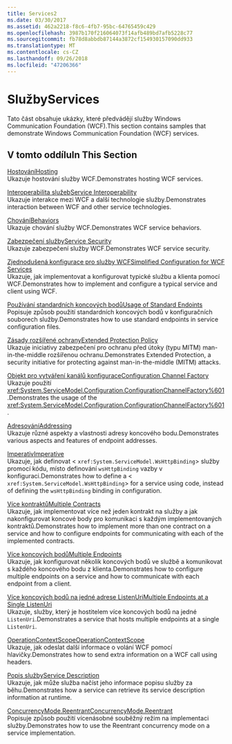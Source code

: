 ```yaml
---
title: Services2
ms.date: 03/30/2017
ms.assetid: 462a2218-f8c6-4fb7-95bc-64765459c429
ms.openlocfilehash: 3987b170f216064073f14afb489bd7afb5228c77
ms.sourcegitcommit: fb78d8abbdb87144a3872cf154930157090dd933
ms.translationtype: MT
ms.contentlocale: cs-CZ
ms.lasthandoff: 09/26/2018
ms.locfileid: "47206366"
---
```

# <a name="services"></a><span data-ttu-id="18d30-102">Služby</span><span class="sxs-lookup"><span data-stu-id="18d30-102">Services</span></span>
<span data-ttu-id="18d30-103">Tato část obsahuje ukázky, které předvádějí služby Windows Communication Foundation (WCF).</span><span class="sxs-lookup"><span data-stu-id="18d30-103">This section contains samples that demonstrate Windows Communication Foundation (WCF) services.</span></span>  
  
## <a name="in-this-section"></a><span data-ttu-id="18d30-104">V tomto oddílu</span><span class="sxs-lookup"><span data-stu-id="18d30-104">In This Section</span></span>  
 [<span data-ttu-id="18d30-105">Hostování</span><span class="sxs-lookup"><span data-stu-id="18d30-105">Hosting</span></span>](../../../../docs/framework/wcf/feature-details/hosting.md)  
 <span data-ttu-id="18d30-106">Ukazuje hostování služby WCF.</span><span class="sxs-lookup"><span data-stu-id="18d30-106">Demonstrates hosting WCF services.</span></span>  
  
 [<span data-ttu-id="18d30-107">Interoperabilita služeb</span><span class="sxs-lookup"><span data-stu-id="18d30-107">Service Interoperability</span></span>](../../../../docs/framework/wcf/samples/service-interoperability.md)  
 <span data-ttu-id="18d30-108">Ukazuje interakce mezi WCF a další technologie služby.</span><span class="sxs-lookup"><span data-stu-id="18d30-108">Demonstrates interaction between WCF and other service technologies.</span></span>  
  
 [<span data-ttu-id="18d30-109">Chování</span><span class="sxs-lookup"><span data-stu-id="18d30-109">Behaviors</span></span>](../../../../docs/framework/wcf/samples/behaviors.md)  
 <span data-ttu-id="18d30-110">Ukazuje chování služby WCF.</span><span class="sxs-lookup"><span data-stu-id="18d30-110">Demonstrates WCF service behaviors.</span></span>  
  
 [<span data-ttu-id="18d30-111">Zabezpečení služby</span><span class="sxs-lookup"><span data-stu-id="18d30-111">Service Security</span></span>](../../../../docs/framework/wcf/samples/service-security.md)  
 <span data-ttu-id="18d30-112">Ukazuje zabezpečení služby WCF.</span><span class="sxs-lookup"><span data-stu-id="18d30-112">Demonstrates WCF service security.</span></span>  
  
 [<span data-ttu-id="18d30-113">Zjednodušená konfigurace pro služby WCF</span><span class="sxs-lookup"><span data-stu-id="18d30-113">Simplified Configuration for WCF Services</span></span>](../../../../docs/framework/wcf/samples/simplified-configuration-for-wcf-services.md)  
 <span data-ttu-id="18d30-114">Ukazuje, jak implementovat a konfigurovat typické službu a klienta pomocí WCF.</span><span class="sxs-lookup"><span data-stu-id="18d30-114">Demonstrates how to implement and configure a typical service and client using WCF.</span></span>  
  
 [<span data-ttu-id="18d30-115">Používání standardních koncových bodů</span><span class="sxs-lookup"><span data-stu-id="18d30-115">Usage of Standard Endoints</span></span>](../../../../docs/framework/wcf/samples/usage-of-standard-endpoints.md)  
 <span data-ttu-id="18d30-116">Popisuje způsob použití standardních koncových bodů v konfiguračních souborech služby.</span><span class="sxs-lookup"><span data-stu-id="18d30-116">Demonstrates how to use standard endpoints in service configuration files.</span></span>
  
 [<span data-ttu-id="18d30-117">Zásady rozšířené ochrany</span><span class="sxs-lookup"><span data-stu-id="18d30-117">Extended Protection Policy</span></span>](../../../../docs/framework/wcf/samples/extended-protection-policy.md)  
 <span data-ttu-id="18d30-118">Ukazuje iniciativy zabezpečení pro ochranu před útoky (typu MITM) man-in-the-middle rozšířenou ochranu.</span><span class="sxs-lookup"><span data-stu-id="18d30-118">Demonstrates Extended Protection, a security initiative for protecting against man-in-the-middle (MITM) attacks.</span></span>  
  
 [<span data-ttu-id="18d30-119">Objekt pro vytváření kanálů konfigurace</span><span class="sxs-lookup"><span data-stu-id="18d30-119">Configuration Channel Factory</span></span>](../../../../docs/framework/wcf/samples/configuration-channel-factory.md)  
 <span data-ttu-id="18d30-120">Ukazuje použití <xref:System.ServiceModel.Configuration.ConfigurationChannelFactory%601>.</span><span class="sxs-lookup"><span data-stu-id="18d30-120">Demonstrates the usage of the <xref:System.ServiceModel.Configuration.ConfigurationChannelFactory%601>.</span></span>  
  
 [<span data-ttu-id="18d30-121">Adresování</span><span class="sxs-lookup"><span data-stu-id="18d30-121">Addressing</span></span>](../../../../docs/framework/wcf/samples/addressing.md)  
 <span data-ttu-id="18d30-122">Ukazuje různé aspekty a vlastnosti adresy koncového bodu.</span><span class="sxs-lookup"><span data-stu-id="18d30-122">Demonstrates various aspects and features of endpoint addresses.</span></span>  
  
 [<span data-ttu-id="18d30-123">Imperativ</span><span class="sxs-lookup"><span data-stu-id="18d30-123">Imperative</span></span>](../../../../docs/framework/wcf/samples/imperative.md)  
 <span data-ttu-id="18d30-124">Ukazuje, jak definovat <<!--zz xref:System.ServiceModel.WsHttpBinding --> `xref:System.ServiceModel.WsHttpBinding`> služby promocí kódu, místo definování `wsHttpBinding` vazby v konfiguraci.</span><span class="sxs-lookup"><span data-stu-id="18d30-124">Demonstrates how to define a <<!--zz xref:System.ServiceModel.WsHttpBinding --> `xref:System.ServiceModel.WsHttpBinding`> for a service using code, instead of defining the `wsHttpBinding` binding in configuration.</span></span>  
  
 [<span data-ttu-id="18d30-125">Více kontraktů</span><span class="sxs-lookup"><span data-stu-id="18d30-125">Multiple Contracts</span></span>](../../../../docs/framework/wcf/samples/multiple-contracts.md)  
 <span data-ttu-id="18d30-126">Ukazuje, jak implementovat více než jeden kontrakt na služby a jak nakonfigurovat koncové body pro komunikaci s každým implementovaných kontraktů.</span><span class="sxs-lookup"><span data-stu-id="18d30-126">Demonstrates how to implement more than one contract on a service and how to configure endpoints for communicating with each of the implemented contracts.</span></span>  
  
 [<span data-ttu-id="18d30-127">Více koncových bodů</span><span class="sxs-lookup"><span data-stu-id="18d30-127">Multiple Endpoints</span></span>](../../../../docs/framework/wcf/samples/multiple-endpoints.md)  
 <span data-ttu-id="18d30-128">Ukazuje, jak konfigurovat několik koncových bodů ve službě a komunikovat s každého koncového bodu z klienta.</span><span class="sxs-lookup"><span data-stu-id="18d30-128">Demonstrates how to configure multiple endpoints on a service and how to communicate with each endpoint from a client.</span></span>  
  
 [<span data-ttu-id="18d30-129">Více koncových bodů na jedné adrese ListenUri</span><span class="sxs-lookup"><span data-stu-id="18d30-129">Multiple Endpoints at a Single ListenUri</span></span>](../../../../docs/framework/wcf/samples/multiple-endpoints-at-a-single-listenuri.md)  
 <span data-ttu-id="18d30-130">Ukazuje, služby, který je hostitelem více koncových bodů na jedné `ListenUri`.</span><span class="sxs-lookup"><span data-stu-id="18d30-130">Demonstrates a service that hosts multiple endpoints at a single `ListenUri`.</span></span>  
  
 [<span data-ttu-id="18d30-131">OperationContextScope</span><span class="sxs-lookup"><span data-stu-id="18d30-131">OperationContextScope</span></span>](../../../../docs/framework/wcf/samples/operationcontextscope.md)  
 <span data-ttu-id="18d30-132">Ukazuje, jak odeslat další informace o volání WCF pomocí hlavičky.</span><span class="sxs-lookup"><span data-stu-id="18d30-132">Demonstrates how to send extra information on a WCF call using headers.</span></span>  
  
 [<span data-ttu-id="18d30-133">Popis služby</span><span class="sxs-lookup"><span data-stu-id="18d30-133">Service Description</span></span>](../../../../docs/framework/wcf/samples/service-description.md)  
 <span data-ttu-id="18d30-134">Ukazuje, jak může služba načíst jeho informace popisu služby za běhu.</span><span class="sxs-lookup"><span data-stu-id="18d30-134">Demonstrates how a service can retrieve its service description information at runtime.</span></span>  
  
 [<span data-ttu-id="18d30-135">ConcurrencyMode.Reentrant</span><span class="sxs-lookup"><span data-stu-id="18d30-135">ConcurrencyMode.Reentrant</span></span>](../../../../docs/framework/wcf/samples/concurrencymode-reentrant.md)  
 <span data-ttu-id="18d30-136">Popisuje způsob použití vícenásobné souběžný režim na implementaci služby.</span><span class="sxs-lookup"><span data-stu-id="18d30-136">Demonstrates how to use the Reentrant concurrency mode on a service implementation.</span></span>
